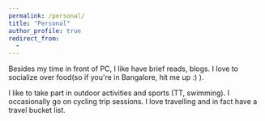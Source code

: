 ```yaml
---
permalink: /personal/
title: "Personal"
author_profile: true
redirect_from: 
  - 
---
```


[//]: # (<img align="right" src="https://github.com/rctatman/rctatman.github.io/blob/master/images/circus_pic.jpeg?raw=true">)

Besides my time in front of PC, I like have brief reads, blogs. I love to socialize over food(so if you're in Bangalore, hit me up :) ).  

I like to take part in outdoor activities and sports (TT, swimming). I occasionally go on cycling trip sessions. I love travelling and in fact have a travel bucket list.

